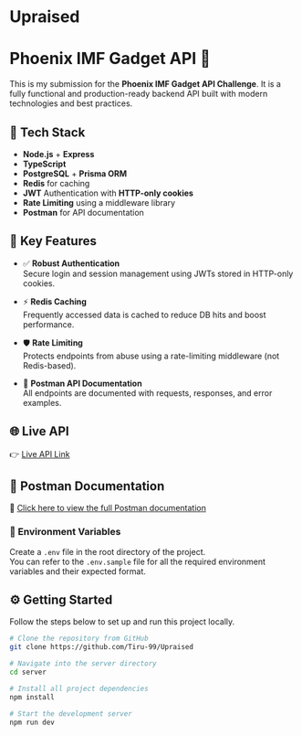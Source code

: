 # Upraised 
# Phoenix IMF Gadget API 🚀

This is my submission for the **Phoenix IMF Gadget API Challenge**. It is a fully functional and production-ready backend API built with modern technologies and best practices.

## 🔧 Tech Stack

- **Node.js** + **Express**
- **TypeScript**
- **PostgreSQL** + **Prisma ORM**
- **Redis** for caching
- **JWT** Authentication with **HTTP-only cookies**
- **Rate Limiting** using a middleware library
- **Postman** for API documentation

## 🔐 Key Features

- ✅ **Robust Authentication**  
  Secure login and session management using JWTs stored in HTTP-only cookies.

- ⚡ **Redis Caching**  
  Frequently accessed data is cached to reduce DB hits and boost performance.

- 🛡️ **Rate Limiting**  
  Protects endpoints from abuse using a rate-limiting middleware (not Redis-based).

- 📑 **Postman API Documentation**  
  All endpoints are documented with requests, responses, and error examples.

## 🌐 Live API

👉 [Live API Link](https://upraised-production.up.railway.app/health)  

## 📮 Postman Documentation

🧾 [Click here to view the full Postman documentation](https://documenter.getpostman.com/view/28016254/2sB2cUAhiM)  

### 🔧 Environment Variables

Create a `.env` file in the root directory of the project.  
You can refer to the `.env.sample` file for all the required environment variables and their expected format.

## ⚙️ Getting Started

Follow the steps below to set up and run this project locally.

```bash
# Clone the repository from GitHub
git clone https://github.com/Tiru-99/Upraised

# Navigate into the server directory
cd server

# Install all project dependencies
npm install

# Start the development server
npm run dev

